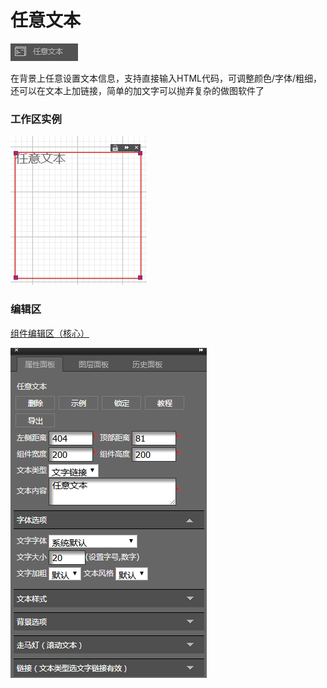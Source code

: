 # 任意文本

![](/assets/wwqq_27.jpg)

在背景上任意设置文本信息，支持直接输入HTML代码，可调整颜色/字体/粗细，还可以在文本上加链接，简单的加文字可以抛弃复杂的做图软件了

### 工作区实例

![](/assets/QQ27-1.png)

### 编辑区

[组件编辑区（核心）](/chapter1/gong-ju-jie-mian/zu-jian-bian-ji-qu-ff08-he-xin-ff09.md)

![](/assets/QQ27-2.png)

